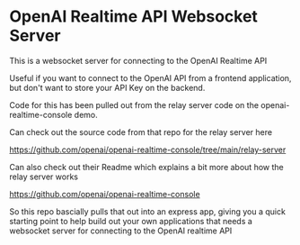 # OpenAI Realtime API Websocket Server

This is a websocket server for connecting to the OpenAI Realtime API

Useful if you want to connect to the OpenAI API from a frontend application, but don't want to store your
API Key on the backend.

Code for this has been pulled out from the relay server code on the openai-realtime-console demo.

Can check out the source code from that repo for the relay server here

https://github.com/openai/openai-realtime-console/tree/main/relay-server

Can also check out their Readme which explains a bit more about how the relay server works

https://github.com/openai/openai-realtime-console

So this repo bascially pulls that out into an express app, giving you a quick starting point to help build out
your own applications that needs a websocket server for connecting to the OpenAI realtime API